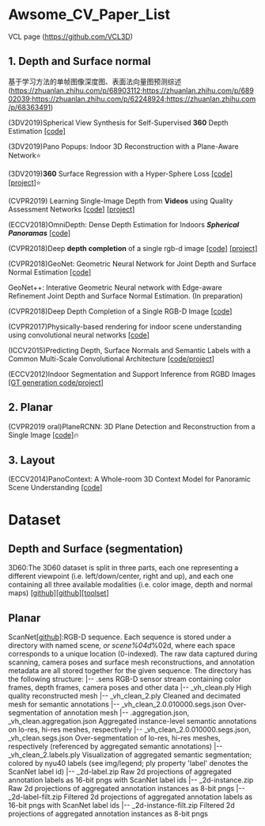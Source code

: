 # Awsome_CV_Paper_List

VCL page (https://github.com/VCL3D)

## 1. Depth and Surface normal
基于学习方法的单帧图像深度图、表面法向量图预测综述 (https://zhuanlan.zhihu.com/p/68903112;https://zhuanlan.zhihu.com/p/68902039;https://zhuanlan.zhihu.com/p/62248924;https://zhuanlan.zhihu.com/p/68363491) 

(3DV2019)Spherical View Synthesis for Self-Supervised **360** Depth Estimation [[code]](https://github.com/VCL3D/SphericalViewSynthesis)

(3DV2019)Pano Popups: Indoor 3D Reconstruction with a Plane-Aware Network⭐️

(3DV2019)**360** Surface Regression with a Hyper-Sphere Loss [[code]](https://github.com/VCL3D/HyperSphereSurfaceRegression) [[project]](https://vcl3d.github.io/HyperSphereSurfaceRegression/)⭐️

(CVPR2019) Learning Single-Image Depth from **Videos** using Quality Assessment Networks [[code]](https://github.com/princeton-vl/YouTube3D) [[project]](http://www-personal.umich.edu/~wfchen/youtube3d/)

(ECCV2018)OmniDepth: Dense Depth Estimation for Indoors ***Spherical Panoramas*** [[code]](https://github.com/meder411/OmniDepth-PyTorch)

 (CVPR2018)Deep **depth completion** of a single rgb-d image [[code]](https://github.com/yindaz/DeepCompletionRelease) [[project]](http://deepcompletion.cs.princeton.edu/)

 (CVPR2018)GeoNet: Geometric Neural Network for Joint Depth and Surface Normal Estimation [[code]](https://github.com/xjqi/GeoNet)
 
 GeoNet++: Interative Geometric Neural network with Edge-aware Refinement Joint Depth and Surface Normal Estimation. (In preparation)
 
 (CVPR2018)Deep Depth Completion of a Single RGB-D Image [[code]](https://github.com/yindaz/DeepCompletionRelease)
 
 (CVPR2017)Physically-based rendering for indoor scene understanding using convolutional neural networks [[code]](https://github.com/yindaz/surface_normal)
 
 (ICCV2015)Predicting Depth, Surface Normals and Semantic Labels with a Common Multi-Scale Convolutional Architecture [[code/project]](https://cs.nyu.edu/~deigen/dnl/)
 
 (ECCV2012)Indoor Segmentation and Support Inference from RGBD Images [[GT generation code/project]](https://cs.nyu.edu/~silberman/projects/indoor_scene_seg_sup.html)
 
 ## 2. Planar
 (CVPR2019 oral)PlaneRCNN: 3D Plane Detection and Reconstruction from a Single Image [[code]](https://github.com/NVlabs/planercnn)🔥
 
 ## 3. Layout
(ECCV2014)PanoContext: A Whole-room 3D Context Model for Panoramic Scene Understanding [[code]](https://github.com/yindaz/PanoBasic)
 
 
 # Dataset
 ## Depth and Surface (segmentation)
 3D60:The 3D60 dataset is split in three parts, each one representing a different viewpoint (i.e. left/down/center, right and up), and each one containing all three available modalities (i.e. color image, depth and normal maps) [[github]](https://vcl3d.github.io/3D60/)[[github]](https://vcl.iti.gr/360-dataset/)[[toolset]](https://github.com/VCL3D/3D60)
 
 ## Planar
 ScanNet[[github]](https://github.com/ScanNet/ScanNet):RGB-D sequence. Each sequence is stored under a directory with named scene<spaceId>_<scanId>, or scene%04d_%02d, where each space corresponds to a unique location (0-indexed). The raw data captured during scanning, camera poses and surface mesh reconstructions, and annotation metadata are all stored together for the given sequence. The directory has the following structure:
 <scanId>
|-- <scanId>.sens
    RGB-D sensor stream containing color frames, depth frames, camera poses and other data
|-- <scanId>_vh_clean.ply
    High quality reconstructed mesh
|-- <scanId>_vh_clean_2.ply
    Cleaned and decimated mesh for semantic annotations
|-- <scanId>_vh_clean_2.0.010000.segs.json
    Over-segmentation of annotation mesh
|-- <scanId>.aggregation.json, <scanId>_vh_clean.aggregation.json
    Aggregated instance-level semantic annotations on lo-res, hi-res meshes, respectively
|-- <scanId>_vh_clean_2.0.010000.segs.json, <scanId>_vh_clean.segs.json
    Over-segmentation of lo-res, hi-res meshes, respectively (referenced by aggregated semantic annotations)
|-- <scanId>_vh_clean_2.labels.ply
    Visualization of aggregated semantic segmentation; colored by nyu40 labels (see img/legend; ply property 'label' denotes the ScanNet label id)
|-- <scanId>_2d-label.zip
    Raw 2d projections of aggregated annotation labels as 16-bit pngs with ScanNet label ids
|-- <scanId>_2d-instance.zip
    Raw 2d projections of aggregated annotation instances as 8-bit pngs
|-- <scanId>_2d-label-filt.zip
    Filtered 2d projections of aggregated annotation labels as 16-bit pngs with ScanNet label ids
|-- <scanId>_2d-instance-filt.zip
    Filtered 2d projections of aggregated annotation instances as 8-bit pngs
 
 
 
 


